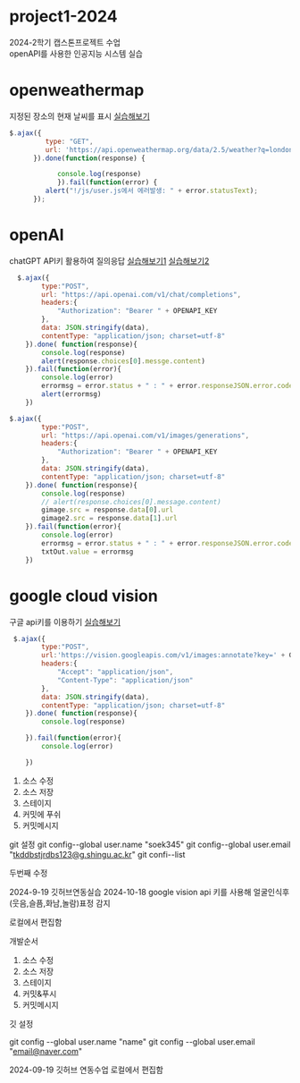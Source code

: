 # project1-2024
2024-2학기 캡스톤프로젝트 수업  
openAPI를 사용한 인공지능 시스템 실습

# openweathermap

지정된 장소의 현재 날씨를 표시
[실습해보기](https://api.openweathermap.org/data/2.5/weather?q=london&units=metric&appid=7d96bc5108f52b80e2d9075a369b9f35)

```javascript
$.ajax({
         type: "GET",
         url: 'https://api.openweathermap.org/data/2.5/weather?q=london&units=metric&appid=7d96bc5108f52b80e2d9075a369b9f35',
      }).done(function(response) {

            console.log(response)
            }).fail(function(error) {
         alert("!/js/user.js에서 에러발생: " + error.statusText);
      });


```
# openAI
chatGPT API키 활용하여 질의응답
[실습해보기1](https://api.openai.com/v1/chat/completions)
[실습해보기2](https://api.openai.com/v1/images/generations)
        

```javascript
  $.ajax({
        type:"POST",
        url: "https://api.openai.com/v1/chat/completions",
        headers:{
            "Authorization": "Bearer " + OPENAPI_KEY
        },
        data: JSON.stringify(data),
        contentType: "application/json; charset=utf-8"
    }).done( function(response){
        console.log(response)
        alert(response.choices[0].messge.content)
    }).fail(function(error){
        console.log(error)
        errormsg = error.status + " : " + error.responseJSON.error.code + " - " + error.responseJSON.error.code.messages
        alert(errormsg)
    }) 
```

```javascript
$.ajax({
        type:"POST",
        url: "https://api.openai.com/v1/images/generations",
        headers:{
            "Authorization": "Bearer " + OPENAPI_KEY
        },
        data: JSON.stringify(data),
        contentType: "application/json; charset=utf-8"
    }).done( function(response){
        console.log(response)
        // alert(response.choices[0].message.content)
        gimage.src = response.data[0].url
        gimage2.src = response.data[1].url
    }).fail(function(error){
        console.log(error)
        errormsg = error.status + " : " + error.responseJSON.error.code + " - " + error.responseJSON.error.message
        txtOut.value = errormsg
    })
```

# google cloud vision
구글 api키를 이용하기
[실습해보기](https://vision.googleapis.com/v1/images:annotate?key=)

```javascript
 $.ajax({
        type:"POST",
        url:'https://vision.googleapis.com/v1/images:annotate?key=' + GOOGLE_API_KEY,
        headers:{
            "Accept": "application/json",
            "Content-Type": "application/json"
        },
        data: JSON.stringify(data),
        contentType: "application/json; charset=utf-8"
    }).done( function(response){    
        console.log(response)

    }).fail(function(error){
        console.log(error)

    })
```
1. 소스 수정
2. 소스 저장
3. 스테이지
4. 커밋에 푸쉬
5. 커밋메시지

git 설정
git config--global user.name "soek345"
git config--global user.email "tkddbstjrdbs123@g.shingu.ac.kr"
git confi--list

두번째 수정


2024-9-19 깃허브연동실습
2024-10-18 google vision api 키를 사용해 얼굴인식후  (웃음,슬픔,화남,놀람)표정 감지

로컬에서 편집함

개발순서
1. 소스 수정
2. 소스 저장
3. 스테이지
4. 커밋&푸시
5. 커밋메시지

깃 설정

git config --global user.name "name"
git config --global user.email "email@naver.com"

2024-09-19 깃허브 연동수업
로컬에서 편집함
